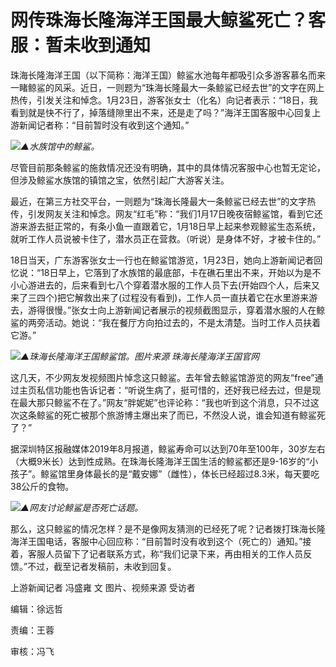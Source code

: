 # 网传珠海长隆海洋王国最大鲸鲨死亡？客服：暂未收到通知

珠海长隆海洋王国（以下简称：海洋王国）鲸鲨水池每年都吸引众多游客慕名而来一睹鲸鲨的风采。近日，一则题为“珠海长隆最大一条鲸鲨已经去世”的文字在网上热传，引发关注和悼念。1月23日，游客张女士（化名）向记者表示：“18日，我看到就是快不行了，掉落缝隙里出不来，还是走了吗？”海洋王国客服中心回复上游新闻记者称：“目前暂时没有收到这个通知。”

![](https://inews.gtimg.com/newsapp_bt/0/15624427326/1000)_▲水族馆中的鲸鲨。_

尽管目前那条鲸鲨的施救情况还没有明确，其中的具体情况客服中心也暂无定论，但涉及鲸鲨水族馆的镇馆之宝，依然引起广大游客关注。

最近，在第三方社交平台，一则题为“珠海长隆最大一条鲸鲨已经去世”的文字热传，引发网友关注和悼念。网友“红毛”称：“我们1月17日晚夜宿鲸鲨馆，看到它还游来游去挺正常的，有条小鱼一直跟着它，1月18日早上起来参观鲸鲨生态系统，就听工作人员说被卡住了，潜水员正在营救。（听说）是身体不好，才被卡住的。”

18日当天，广东游客张女士一行也在鲸鲨馆游览，1月23日，她向上游新闻记者回忆说：“18日早上，它落到了水族馆的最底部，卡在礁石里出不来，开始以为是不小心游进去的，后来看到七八个穿着潜水服的工作人员下去(开始四个人，后来又来了三四个)把它解救出来了(过程没有看到)，工作人员一直扶着它在水里游来游去，游得很慢。”张女士向上游新闻记者展示的视频截图显示，穿着潜水服的人在鲸鲨的两旁活动。她说：“我在餐厅方向拍过去的，不是太清楚。当时工作人员扶着它游。”

![](https://inews.gtimg.com/newsapp_bt/0/15624427327/1000)_▲珠海长隆海洋王国鲸鲨馆。图片来源
珠海长隆海洋王国官网_

这几天，不少网友发视频图片悼念这只鲸鲨。去年曾去鲸鲨馆游览的网友“free”通过主页私信功能也告诉记者：“听说生病了，挺可惜的，还好我已经去过，但是现在最大那只鲸鲨不在了。”网友“胖妮妮”也评论称：“我也听到这个消息，只不过这次这条鲸鲨的死亡被那个旅游博主爆出来了而已，不然没人说，谁会知道有鲸鲨死了？”

据深圳特区报融媒体2019年8月报道，鲸鲨寿命可以达到70年至100年，30岁左右（大概9米长）达到性成熟。在珠海长隆海洋王国生活的鲸鲨都还是9-16岁的“小孩子”。鲸鲨馆里身体最长的是“戴安娜”（雌性），体长已经超过8.3米，每天要吃38公斤的食物。

![](https://inews.gtimg.com/newsapp_bt/0/15624427325/1000)_▲网友讨论鲸鲨是否死亡话题。_

那么，这只鲸鲨的情况怎样？是不是像网友猜测的已经死了呢？记者拨打珠海长隆海洋王国电话，客服中心回应称：“目前暂时没有收到这个（死亡的）通知。”接着，客服人员留下了记者联系方式，称“我们记录下来，再由相关的工作人员反馈。”不过，截至记者发稿前，未收到回复。

上游新闻记者 冯盛雍 文 图片、视频来源 受访者

编辑：徐远哲

责编：王蓉

审核：冯飞

